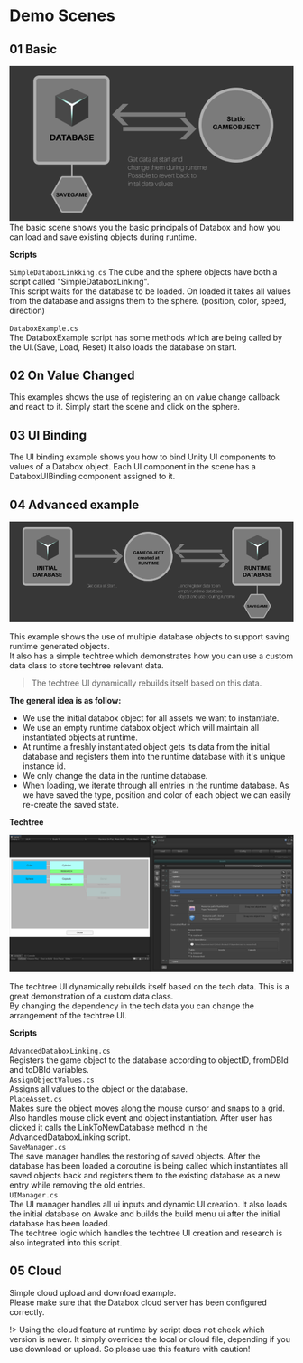 # Demo Scenes

## 01 Basic
![basic](img/workflow_1.png)  
The basic scene shows you the basic principals of Databox and how you can load and save existing objects during runtime.  

**Scripts**  
  
`SimpleDataboxLinkking.cs`
The cube and the sphere objects have both a script called "SimpleDataboxLinking".  
This script waits for the database to be loaded. On loaded it takes all values from the database and assigns them to the sphere. (position, color, speed, direction)  
  
`DataboxExample.cs`  
The DataboxExample script has some methods which are being called by the UI.(Save, Load, Reset) It also loads the database on start.  
  
  
## 02 On Value Changed
This examples shows the use of registering an on value change callback and react to it. Simply start the scene and click on the sphere.  
  
## 03 UI Binding
The UI binding example shows you how to bind Unity UI components to values of a Databox object. Each UI component in the scene has a DataboxUIBinding component assigned to it.  

## 04 Advanced example
![workflow2](img/workflow_2.png)  
  
This example shows the use of multiple database objects to support saving runtime generated objects.  
It also has a simple techtree which demonstrates how you can use a custom data class to store techtree relevant data.  

> The techtree UI dynamically rebuilds itself based on this data.  
  
**The general idea is as follow:**  
  
- We use the initial databox object for all assets we want to instantiate.  
- We use an empty runtime databox object which will maintain all instantiated objects at runtime.  
- At runtime a freshly instantiated object gets its data from the initial database and registers them into the runtime database with it's unique instance id.  
- We only change the data in the runtime database.  
- When loading, we iterate through all entries in the runtime database. As we have saved the type, position and color of each object we can easily re-create the saved state.  
  

**Techtree**  
  
![techtree](img/techtree.png)  
  
The techtree UI dynamically rebuilds itself based on the tech data. This is a great demonstration of a custom data class.  
By changing the dependency in the tech data you can change the arrangement of the techtree UI.  
  
**Scripts**  
  
`AdvancedDataboxLinking.cs`  
Registers the game object to the database according to objectID, fromDBId and toDBId variables.  
`AssignObjectValues.cs`  
Assigns all values to the object or the database.  
`PlaceAsset.cs`  
Makes sure the object moves along the mouse cursor and snaps to a grid. Also handles mouse click event and object instantiation. After user has clicked it calls the LinkToNewDatabase method in the AdvancedDataboxLinking script.  
`SaveManager.cs`  
The save manager handles the restoring of saved objects. After the database has been loaded a coroutine is being called which instantiates all saved objects back and registers them to the existing database as a new entry while removing the old entries.  
`UIManager.cs`  
The UI manager handles all ui inputs and dynamic UI creation. It also loads the initial database on Awake and builds the build menu ui after the initial database has been loaded.  
The techtree logic which handles the techtree UI creation and research is also integrated into this script.  
  
  
## 05 Cloud
Simple cloud upload and download example.  
Please make sure that the Databox cloud server has been configured correctly.  
  
!> Using the cloud feature at runtime by script does not check which version is newer. It simply overrides the local or cloud file, depending if you use download or upload. So please use this feature with caution!  
